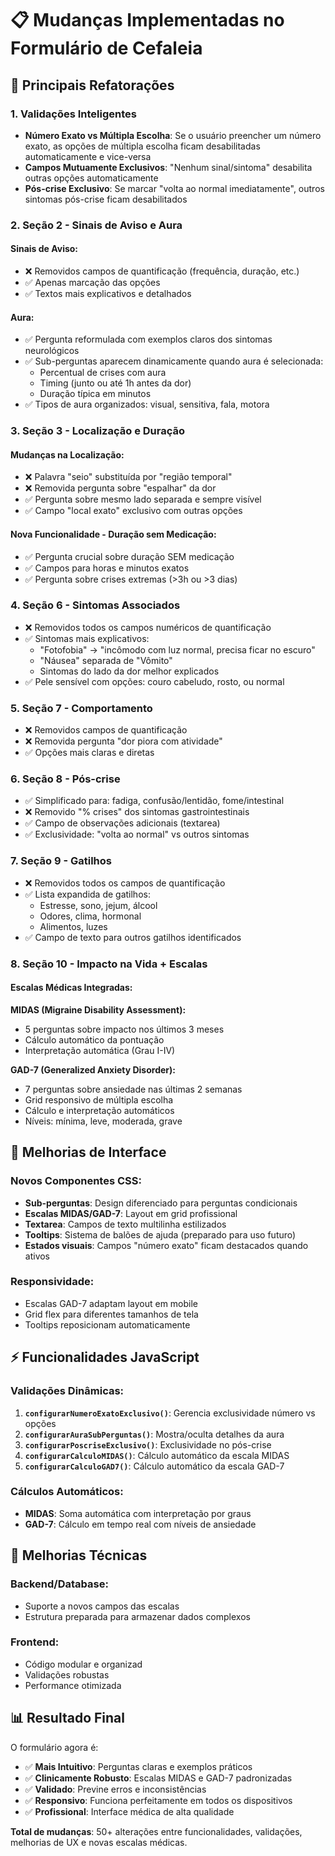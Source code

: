 # 📋 Mudanças Implementadas no Formulário de Cefaleia

## 🔄 Principais Refatorações

### 1. Validações Inteligentes
- **Número Exato vs Múltipla Escolha**: Se o usuário preencher um número exato, as opções de múltipla escolha ficam desabilitadas automaticamente e vice-versa
- **Campos Mutuamente Exclusivos**: "Nenhum sinal/sintoma" desabilita outras opções automaticamente
- **Pós-crise Exclusivo**: Se marcar "volta ao normal imediatamente", outros sintomas pós-crise ficam desabilitados

### 2. Seção 2 - Sinais de Aviso e Aura

#### Sinais de Aviso:
- ❌ Removidos campos de quantificação (frequência, duração, etc.)
- ✅ Apenas marcação das opções
- ✅ Textos mais explicativos e detalhados

#### Aura:
- ✅ Pergunta reformulada com exemplos claros dos sintomas neurológicos
- ✅ Sub-perguntas aparecem dinamicamente quando aura é selecionada:
  - Percentual de crises com aura
  - Timing (junto ou até 1h antes da dor)
  - Duração típica em minutos
- ✅ Tipos de aura organizados: visual, sensitiva, fala, motora

### 3. Seção 3 - Localização e Duração

#### Mudanças na Localização:
- ❌ Palavra "seio" substituída por "região temporal"
- ❌ Removida pergunta sobre "espalhar" da dor
- ✅ Pergunta sobre mesmo lado separada e sempre visível
- ✅ Campo "local exato" exclusivo com outras opções

#### Nova Funcionalidade - Duração sem Medicação:
- ✅ Pergunta crucial sobre duração SEM medicação
- ✅ Campos para horas e minutos exatos
- ✅ Pergunta sobre crises extremas (>3h ou >3 dias)

### 4. Seção 6 - Sintomas Associados
- ❌ Removidos todos os campos numéricos de quantificação
- ✅ Sintomas mais explicativos:
  - "Fotofobia" → "incômodo com luz normal, precisa ficar no escuro"
  - "Náusea" separada de "Vômito"
  - Sintomas do lado da dor melhor explicados
- ✅ Pele sensível com opções: couro cabeludo, rosto, ou normal

### 5. Seção 7 - Comportamento
- ❌ Removidos campos de quantificação
- ❌ Removida pergunta "dor piora com atividade"
- ✅ Opções mais claras e diretas

### 6. Seção 8 - Pós-crise
- ✅ Simplificado para: fadiga, confusão/lentidão, fome/intestinal
- ❌ Removido "% crises" dos sintomas gastrointestinais
- ✅ Campo de observações adicionais (textarea)
- ✅ Exclusividade: "volta ao normal" vs outros sintomas

### 7. Seção 9 - Gatilhos
- ❌ Removidos todos os campos de quantificação
- ✅ Lista expandida de gatilhos:
  - Estresse, sono, jejum, álcool
  - Odores, clima, hormonal
  - Alimentos, luzes
- ✅ Campo de texto para outros gatilhos identificados

### 8. Seção 10 - Impacto na Vida + Escalas

#### Escalas Médicas Integradas:

**MIDAS (Migraine Disability Assessment):**
- 5 perguntas sobre impacto nos últimos 3 meses
- Cálculo automático da pontuação
- Interpretação automática (Grau I-IV)

**GAD-7 (Generalized Anxiety Disorder):**
- 7 perguntas sobre ansiedade nas últimas 2 semanas
- Grid responsivo de múltipla escolha
- Cálculo e interpretação automáticos
- Níveis: mínima, leve, moderada, grave

## 🎨 Melhorias de Interface

### Novos Componentes CSS:
- **Sub-perguntas**: Design diferenciado para perguntas condicionais
- **Escalas MIDAS/GAD-7**: Layout em grid profissional
- **Textarea**: Campos de texto multilinha estilizados
- **Tooltips**: Sistema de balões de ajuda (preparado para uso futuro)
- **Estados visuais**: Campos "número exato" ficam destacados quando ativos

### Responsividade:
- Escalas GAD-7 adaptam layout em mobile
- Grid flex para diferentes tamanhos de tela
- Tooltips reposicionam automaticamente

## ⚡ Funcionalidades JavaScript

### Validações Dinâmicas:
1. **`configurarNumeroExatoExclusivo()`**: Gerencia exclusividade número vs opções
2. **`configurarAuraSubPerguntas()`**: Mostra/oculta detalhes da aura
3. **`configurarPoscriseExclusivo()`**: Exclusividade no pós-crise
4. **`configurarCalculoMIDAS()`**: Cálculo automático da escala MIDAS
5. **`configurarCalculoGAD7()`**: Cálculo automático da escala GAD-7

### Cálculos Automáticos:
- **MIDAS**: Soma automática com interpretação por graus
- **GAD-7**: Cálculo em tempo real com níveis de ansiedade

## 🔧 Melhorias Técnicas

### Backend/Database:
- Suporte a novos campos das escalas
- Estrutura preparada para armazenar dados complexos

### Frontend:
- Código modular e organizad
- Validações robustas
- Performance otimizada

## 📊 Resultado Final

O formulário agora é:
- ✅ **Mais Intuitivo**: Perguntas claras e exemplos práticos
- ✅ **Clinicamente Robusto**: Escalas MIDAS e GAD-7 padronizadas
- ✅ **Validado**: Previne erros e inconsistências
- ✅ **Responsivo**: Funciona perfeitamente em todos os dispositivos
- ✅ **Profissional**: Interface médica de alta qualidade

**Total de mudanças**: 50+ alterações entre funcionalidades, validações, melhorias de UX e novas escalas médicas. 